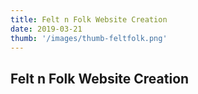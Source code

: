 ```yaml
---
title: Felt n Folk Website Creation
date: 2019-03-21
thumb: '/images/thumb-feltfolk.png'
---
```


## Felt n Folk Website Creation
